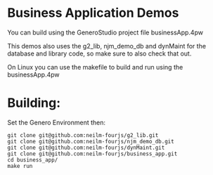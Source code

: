 # Business Application Demos
You can build using the GeneroStudio project file businessApp.4pw

This demos also uses the g2_lib, njm_demo_db and dynMaint for the database and library code, so make sure to also check that out.

On Linux you can use the makefile to build and run using the businessApp.4pw

# Building:
Set the Genero Environment then:
```
git clone git@github.com:neilm-fourjs/g2_lib.git
git clone git@github.com:neilm-fourjs/njm_demo_db.git
git clone git@github.com:neilm-fourjs/dynMaint.git
git clone git@github.com:neilm-fourjs/business_app.git
cd business_app/
make run
```
